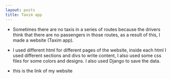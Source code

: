```yaml
---
layout: posts
title: Taxim app
---
```


- Sometimes there are no taxis in a series of routes because the drivers think that there are no passengers in those routes, as a result of this, I made a website (Taxim app).

- I used different html for different pages of the website, inside each html I used different sections and divs to write content, I also used some css files for some colors and designs. I also used Django to save the data.

- this is the link of my website 
<!-- <a href="https://nikoolabbafi.pythonanywhere.com/your_app_name/index/">website link</a> -->


